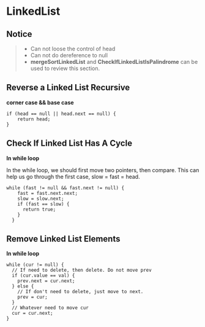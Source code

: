 # LinkedList
## Notice
> - Can not loose the control of head
> - Can not do dereference to null
> - **mergeSortLinkedList** and **CheckIfLinkedListIsPalindrome** can be used to review this section.

## Reverse a Linked List Recursive
**corner case && base case**

    if (head == null || head.next == null) {
        return head;
    }

## Check If Linked List Has A Cycle
**In while loop**

In the while loop, we should first move two pointers, then compare. This can help us go through the first case, slow = fast = head.

    while (fast != null && fast.next != null) {
        fast = fast.next.next;
        slow = slow.next;
        if (fast == slow) {
          return true;
        }
      }

## Remove Linked List Elements
**In while loop**

    while (cur != null) {
      // If need to delete, then delete. Do not move prev
      if (cur.value == val) {
        prev.next = cur.next;
      } else {
        // If don't need to delete, just move to next.
        prev = cur;
      }
      // Whatever need to move cur
      cur = cur.next;
    }
